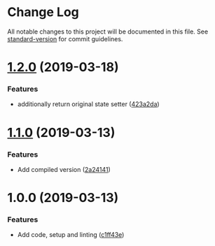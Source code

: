 # Change Log

All notable changes to this project will be documented in this file. See [standard-version](https://github.com/conventional-changelog/standard-version) for commit guidelines.

# [1.2.0](https://github.com/robcalcroft/react-use-input/compare/v1.1.0...v1.2.0) (2019-03-18)


### Features

* additionally return original state setter ([423a2da](https://github.com/robcalcroft/react-use-input/commit/423a2da))



# [1.1.0](https://github.com/robcalcroft/react-use-input/compare/v1.0.0...v1.1.0) (2019-03-13)


### Features

* Add compiled version ([2a24141](https://github.com/robcalcroft/react-use-input/commit/2a24141))



# 1.0.0 (2019-03-13)


### Features

* Add code, setup and linting ([c1ff43e](https://github.com/robcalcroft/react-use-input/commit/c1ff43e))
